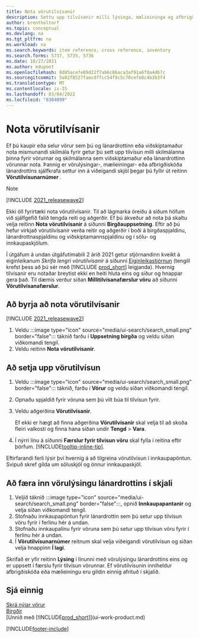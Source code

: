 ```yaml
---
title: Nota vörutilvísanir
description: Settu upp tilvísanir milli lýsinga, mælieininga og afbrigða sem þú og lánardrottinn eða viðskiptamaður nota fyrir vöru.
author: brentholtorf
ms.topic: conceptual
ms.devlang: na
ms.tgt_pltfrm: na
ms.workload: na
ms.search.keywords: item reference, cross reference, inventory
ms.search.forms: 5737, 5735, 5736
ms.date: 10/27/2021
ms.author: edupont
ms.openlocfilehash: 8d85acefe89d22f7ab6c86aca3af91a6f8a4d67c
ms.sourcegitcommit: 5a02f8527faecdffcc54f9c5c70cefe8c4b3b3f4
ms.translationtype: MT
ms.contentlocale: is-IS
ms.lasthandoff: 03/04/2022
ms.locfileid: "8384099"
---
```

# <a name="use-item-references"></a>Nota vörutilvísanir

Ef þú kaupir eða selur vörur sem þú og lánardrottinn eða viðskiptamaður nota mismunandi skilmála fyrir getur þú sett upp tilvísun milli skilmálanna þinna fyrir vörurnar og skilmálanna sem viðskiptamaður eða lánardrottinn vörunnar nota. Þannig er vörulýsingar-, mælieiningar- eða afbrigðiskóða lánardrottins sjálfkrafa settur inn á viðeigandi skjöl þegar þú fyllir út reitinn **Vörutilvísunarnúmer** .  

> [!NOTE]
> [!INCLUDE [2021_releasewave2](includes/2021_releasewave2.md)]
>
> Ekki öll fyrirtæki nota vörutilvísanir. Til að lágmarka óreiðu á síðum höfum við sjálfgefið falið tengda reiti og aðgerðir. Ef þú ákveður að nota þá skaltu velja reitinn **Nota vörutilvísanir** á síðunni **Birgðauppsetning**. Eftir að þú hefur virkjað vörutilvísanir verða reitir og aðgerðir í boði á birgðaspjaldinu, lánardrottnaspjaldinu og viðskiptamannspjaldinu og í sölu- og innkaupaskjölum.
>
> Í útgáfum á undan útgáfutímabili 2 árið 2021 getur stjórnandinn kveikt á eiginleikanum *Skrifa lengri vörutilvísanir* á síðunni [Eiginleikastjórnun](https://businesscentral.dynamics.com/?page=2610) (tengill krefst þess að þú sér með [!INCLUDE [prod_short](includes/prod_short.md)] leigjanda). Hvernig tilvísanir eru notaðar breytist ekki en heiti hluta eins og síður og hnappar gera það. Til dæmis verður síðan **Millitilvísanafærslur vöru** að síðunni **Vörutilvísanafærslur**.

## <a name="to-start-using-item-references"></a>Að byrja að nota vörutilvísanir

[!INCLUDE [2021_releasewave2](includes/2021_releasewave2.md)]

1. Veldu :::image type="icon" source="media/ui-search/search_small.png" border="false"::: táknið farðu í **Uppsetning birgða** og veldu síðan viðkomandi tengil.
2. Veldu reitinn **Nota vörutilvísanir**.

## <a name="to-set-up-an-item-reference"></a>Að setja upp vörutilvísun

1. Veldu :::image type="icon" source="media/ui-search/search_small.png" border="false"::: táknið, farðu í **Vörur** og veldu síðan viðkomandi tengil.
2. Opnaðu spjaldið fyrir vöruna sem þú vilt búa til tilvísun fyrir.
3. Veldu aðgerðina **Vörutilvísanir**.

     Ef ekki er hægt að finna aðgerðina **Vörutilvísanir** skal velja til að skoða fleiri valkosti og finna hana síðan undir **Tengd** > **Vara**.
  
4. Í nýrri línu á síðunni **Færslur fyrir tilvísun vöru** skal fylla í reitina eftir þörfum. [!INCLUDE[tooltip-inline-tip](includes/tooltip-inline-tip_md.md)].

Eftirfarandi ferli lýsir því hvernig á að tilgreina vörutilvísun í innkaupapöntun. Svipuð skref gilda um söluskjöl og önnur innkaupaskjöl.  

## <a name="to-enter-a-vendors-item-description-on-a-document"></a>Að færa inn vörulýsingu lánardrottins í skjali

1. Veljið táknið :::image type="icon" source="media/ui-search/search_small.png" border="false":::, opnið **Innkaupapantanir** og velja síðan viðkomandi tengil.
2. Stofnaðu innkaupapöntun fyrir lánardrottin sem þú setur upp tilvísun vöru fyrir í ferlinu hér á undan.
3. Stofnaðu innkaupalínu fyrir vöruna sem þú setur upp tilvísun vöru fyrir í ferlinu hér á undan.
4. Í **Vörutilvísunarnúmer** reitnum skal velja viðeigandi vörutilvísun og síðan velja hnappinn **Í lagi**.

Skrifað er yfir reitinn **Lýsing** í línunni með vörulýsingu lánardrottins eins og er uppsett í færslu fyrir tilvísun vörunnar. Ef vörutilvísunin inniheldur afbrigðiskóða eða mælieiningu eru gildin einnig afrituð í skjalið.  

## <a name="see-also"></a>Sjá einnig

[Skrá nýjar vörur](inventory-how-register-new-items.md)  
[Birgðir](inventory-manage-inventory.md)  
[Unnið með [!INCLUDE[prod_short](includes/prod_short.md)]](ui-work-product.md)


[!INCLUDE[footer-include](includes/footer-banner.md)]